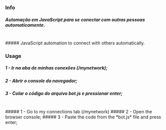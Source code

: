 ### Info

##### Automação em JavaScript para se conectar com outras pessoas automaticamente.
<br/>
##### JavaScript automation to connect with others automatically.


### Usage

##### 1 - Ir na aba de minhas conexões (/mynetwork);
##### 2 - Abrir o console do navegador;
##### 3 - Colar o código do arquivo *bot.js* e pressionar enter;
<br/>
##### 1 - Go to my connections tab (/mynetwork)
##### 2 - Open the browser console;
##### 3 - Paste the code from the *bot.js* file and press enter;

